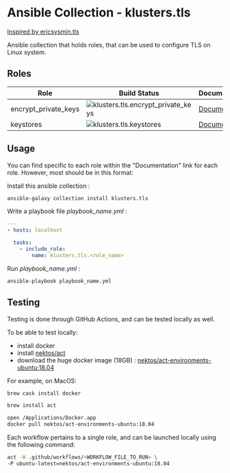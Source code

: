 # Ansible Collection - klusters.tls
[Inspired by ericsysmin.tls](https://galaxy.ansible.com/ericsysmin/system)

Ansible collection that holds roles, that can be used to configure TLS on Linux system. 

## Roles

| Role      | Build Status                                                                                                                                                                                                                                                        | Documentation                                                                                          |
| --------- | ------------------------------------------------------------------------------------------------------------------------------------------------------------------------------------------------------------------------------------------------------------------- | ------------------------------------------------------------------------------------------------------ |
|  encrypt_private_keys   | ![klusters.tls.encrypt_private_keys](https://github.com/klusters/ansible-collection-tls/workflows/klusters.tls.encrypt_private_keys/badge.svg)          | [Documentation](https://github.com/klusters/ansible-collection-tls/tree/master/roles/encrypt_private_keys)    |
|  keystores   | ![klusters.tls.keystores](https://github.com/klusters/ansible-collection-tls/workflows/klusters.tls.keystores/badge.svg)          | [Documentation](https://github.com/klusters/ansible-collection-tls/tree/master/roles/keystores)    |

## Usage

You can find specific to each role within the "Documentation" link for each role. However, most should be in this format:

Install this ansible collection :
```bash
ansible-galaxy collection install klusters.tls
```

Write a playbook file *playbook_name.yml* :

```yaml
---
- hosts: localhost

  tasks:
    - include_role:
        name: klusters.tls.<role_name>
```

Run *playbook_name.yml* :
```bash
ansible-playbook playbook_name.yml
```

## Testing

Testing is done through GitHub Actions, and can be tested locally as well.

To be able to test locally:
- install docker 
- install [nektos/act](https://github.com/nektos/act)
- download the huge docker image (18GB) : [nektos/act-environments-ubuntu:18.04](https://hub.docker.com/r/nektos/act-environments-ubuntu/tags)

For example, on MacOS:
```bash
brew cask install docker

brew install act

open /Applications/Docker.app
docker pull nektos/act-environments-ubuntu:18.04
```

Each workflow pertains to a single role, and can be launched locally using the following command:

```bash
act -W .github/workflows/<WORKFLOW_FILE_TO_RUN> \
-P ubuntu-latest=nektos/act-environments-ubuntu:18.04
```